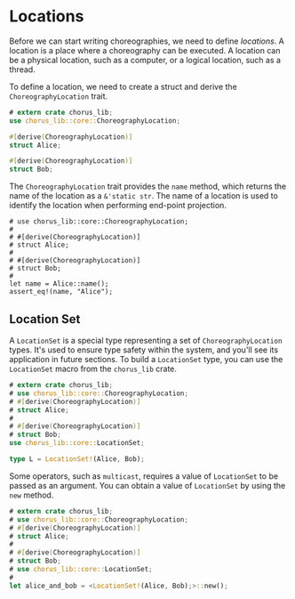 # Locations

Before we can start writing choreographies, we need to define _locations_. A location is a place where a choreography can be executed. A location can be a physical location, such as a computer, or a logical location, such as a thread.

To define a location, we need to create a struct and derive the `ChoreographyLocation` trait.

```rust
# extern crate chorus_lib;
use chorus_lib::core::ChoreographyLocation;

#[derive(ChoreographyLocation)]
struct Alice;

#[derive(ChoreographyLocation)]
struct Bob;
```

The `ChoreographyLocation` trait provides the `name` method, which returns the name of the location as a `&'static str`. The name of a location is used to identify the location when performing end-point projection.

```rust,ignore
# use chorus_lib::core::ChoreographyLocation;
#
# #[derive(ChoreographyLocation)]
# struct Alice;
#
# #[derive(ChoreographyLocation)]
# struct Bob;
#
let name = Alice::name();
assert_eq!(name, "Alice");
```

## Location Set

A `LocationSet` is a special type representing a set of `ChoreographyLocation` types. It's used to ensure type safety within the system, and you'll see its application in future sections. To build a `LocationSet` type, you can use the `LocationSet` macro from the `chorus_lib` crate.

```rust
# extern crate chorus_lib;
# use chorus_lib::core::ChoreographyLocation;
# #[derive(ChoreographyLocation)]
# struct Alice;
#
# #[derive(ChoreographyLocation)]
# struct Bob;
use chorus_lib::core::LocationSet;

type L = LocationSet!(Alice, Bob);
```

Some operators, such as `multicast`, requires a value of `LocationSet` to be passed as an argument. You can obtain a value of `LocationSet` by using the `new` method.

```rust
# extern crate chorus_lib;
# use chorus_lib::core::ChoreographyLocation;
# #[derive(ChoreographyLocation)]
# struct Alice;
#
# #[derive(ChoreographyLocation)]
# struct Bob;
# use chorus_lib::core::LocationSet;
#
let alice_and_bob = <LocationSet!(Alice, Bob);>::new();
```
